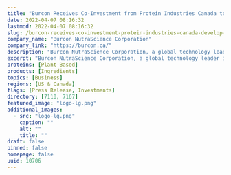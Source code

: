 ```yaml
---
title: "Burcon Receives Co-Investment from Protein Industries Canada to Develop Food-Grade High Purity Proteins from Sunflower Seeds"
date: 2022-04-07 08:16:32
lastmod: 2022-04-07 08:16:32
slug: /burcon-receives-co-investment-protein-industries-canada-develop-food-grade-high-purity
company_name: "Burcon NutraScience Corporation"
company_link: "https://burcon.ca/"
description: "Burcon NutraScience Corporation, a global technology leader in the development of plant-based proteins for foods and beverages, is pleased to announce that it has received a co-investment from Protein Industries Canada for the development of high-quality protein ingredients from sunflower seeds."
excerpt: "Burcon NutraScience Corporation, a global technology leader in the development of plant-based proteins for foods and beverages, is pleased to announce that it has received a co-investment from Protein Industries Canada for the development of high-quality protein ingredients from sunflower seeds."
proteins: [Plant-Based]
products: [Ingredients]
topics: [Business]
regions: [US & Canada]
flags: [Press Release, Investments]
directory: [7110, 7167]
featured_image: "logo-lg.png"
additional_images:
  - src: "logo-lg.png"
    caption: ""
    alt: ""
    title: ""
draft: false
pinned: false
homepage: false
uuid: 10706
---
```

